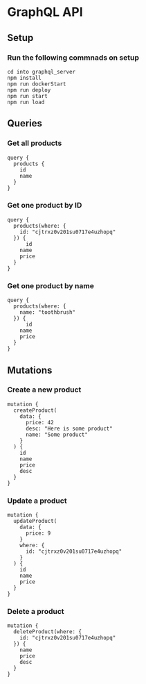 # GraphQL API

## Setup

### Run the following commnads on setup
```
cd into graphql_server
npm install
npm run dockerStart
npm run deploy
npm run start
npm run load
```
## Queries

### Get all products
```
query {
  products {
    id
    name
  }
}
```
### Get one product by ID
```
query {
  products(where: {
    id: "cjtrxz0v201su0717e4uzhopq"
  }) {
	  id
    name
    price
  }
}
```
### Get one product by name
```
query {
  products(where: {
    name: "toothbrush"
  }) {
	  id
    name
    price
  }
}
```
## Mutations

### Create a new product
```
mutation {
  createProduct(
    data: {
      price: 42
      desc: "Here is some product"
      name: "Some product"
    }
  ) {
    id
    name
    price
    desc
  }
}
```
### Update a product
```
mutation {
  updateProduct(
    data: {
      price: 9
    }
    where: {
      id: "cjtrxz0v201su0717e4uzhopq"
    }
  ) {
    id
    name
    price
  }
}
```
### Delete a product
```
mutation {
  deleteProduct(where: {
    id: "cjtrxz0v201su0717e4uzhopq"
  }) {
    name
    price
    desc
  }
}
```